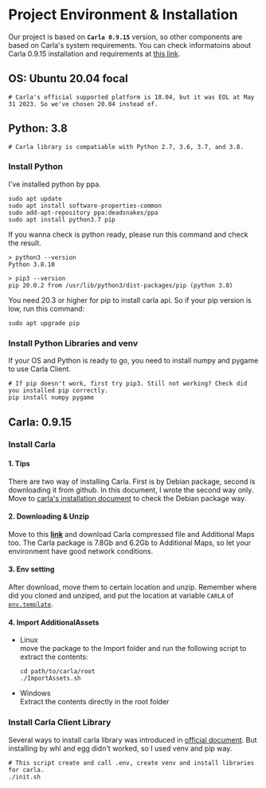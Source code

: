 # Project Environment & Installation

Our project is based on **`Carla 0.9.15`** version, so other components are based on Carla's system requirements. You can check informatoins about Carla 0.9.15 installation and requirements at [this link](https://carla.readthedocs.io/en/0.9.15/start_quickstart/).


## OS: Ubuntu 20.04 focal
```shell
# Carla's official supported platform is 18.04, but it was EOL at May 31 2023. So we've chosen 20.04 instead of.
```


## Python: 3.8
```shell
# Carla library is compatiable with Python 2.7, 3.6, 3.7, and 3.8.
```

### Install Python

I've installed python by ppa.
```shell
sudo apt update
sudo apt install software-properties-common
sudo add-apt-repository ppa:deadsnakes/ppa
sudo apt install python3.7 pip
```

If you wanna check is python ready, please run this command and check the result.
```shell
> python3 --version
Python 3.8.10

> pip3 --version
pip 20.0.2 from /usr/lib/python3/dist-packages/pip (python 3.8)
```

You need 20.3 or higher for pip to install carla api. So if your pip version is low, run this command:
```
sudo apt upgrade pip
```

### Install Python Libraries and venv

If your OS and Python is ready to go, you need to install numpy and pygame to use Carla Client.

```shell
# If pip doesn't work, first try pip3. Still not working? Check did you installed pip correctly.
pip install numpy pygame
```


## Carla: 0.9.15

### Install Carla

#### 1. Tips
There are two way of installing Carla. First is by Debian package, second is downloading it from github. In this document, I wrote the second way only. Move to [carla's installation document](https://carla.readthedocs.io/en/0.9.15/start_quickstart/#carla-installation) to check the Debian package way.
#### 2. Downloading & Unzip
Move to this **[link](https://github.com/carla-simulator/carla/releases/tag/0.9.15/)** and download Carla compressed file and Additional Maps too. The Carla package is 7.8Gb and 6.2Gb to Additional Maps, so let your environment have good network conditions.
#### 3. Env setting
After download, move them to certain location and unzip. Remember where did you cloned and unziped, and put the location at variable `CARLA` of [`env.template`](/settings/env.template).
#### 4. Import AdditionalAssets
- Linux  
    move the package to the Import folder and run the following script to extract the contents:
    ```shell
    cd path/to/carla/root
    ./ImportAssets.sh
    ```
- Windows  
    Extract the contents directly in the root folder

### Install Carla Client Library

Several ways to install carla library was introduced in [official document](https://carla.readthedocs.io/en/0.9.15/start_quickstart/#carla-installation). But installing by whl and egg didn't worked, so I used venv and pip way.

```shell
# This script create and call .env, create venv and install libraries for carla.
./init.sh
```
